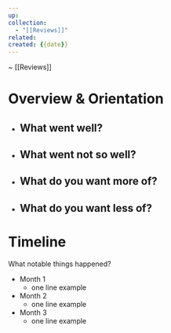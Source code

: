 ```yaml
---
up: 
collection:
  - "[[Reviews]]"
related: 
created: {{date}}
---
```

~ [[Reviews]] 

# Overview & Orientation

- What went well?
	- 
- What went not so well?
	- 
- What do you want more of?
	- 
- What do you want less of?
	- 


# Timeline

What notable things happened?

- Month 1
	- one line example
- Month 2
	- one line example
- Month 3
	- one line example

